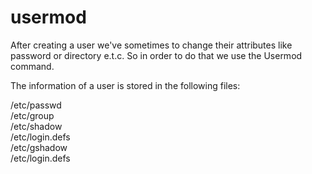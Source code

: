 # usermod

After creating a user we've sometimes to change their attributes like password or directory e.t.c. So in order to do that we use the Usermod command.

The information of a user is stored in the following files:<br>

/etc/passwd<br>
/etc/group<br>
/etc/shadow<br>
/etc/login.defs<br>
/etc/gshadow<br>
/etc/login.defs<br>
